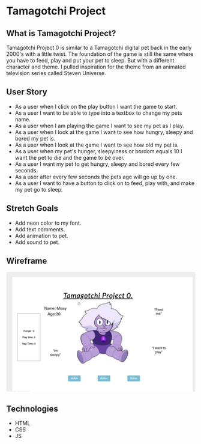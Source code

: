 # Tamagotchi Project 

## What is Tamagotchi Project?

Tamagotchi Project 0 is similar to a Tamagotchi digital pet back in the early 2000's with a little twist. The foundation of the game is still the same where you have to feed, play and put your pet to sleep. But with a different character and theme. I pulled inspiration for the theme from an animated television series called Steven Universe. 

## User Story  

* As a user when I click on the play button I want the game to start.
* As a user I want to be able to type into a textbox to change my pets name. 
* As a user when I am playing the game I want to see my pet as I play.
* As a user when I look at the game I want to see how hungry, sleepy and bored my pet is.
* As a user when I look at the game I want to see how old my pet is.
* As a user when my pet's hunger, sleepyiness or bordom equals 10 I want the pet to die and the game to be over.
* As a user I want my pet to get hungry, sleepy and bored every few seconds.
* As a user after every few seconds the pets age will go up by one.
* As a user I want to have a button to click on to feed, play with, and make my pet go to sleep.


## Stretch Goals

* Add neon color to my font.
* Add text comments.
* Add animation to pet.
* Add sound to pet. 


## Wireframe 

![Image of Wireframe](./img/Wireframe.jpeg)


## Technologies 

* HTML
* CSS
* JS






